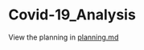 # Covid-19_Analysis
 
View the planning in [planning.md](https://github.com/ArvidAnderson/Covid-19_Analysis/blob/main/planning.md)
